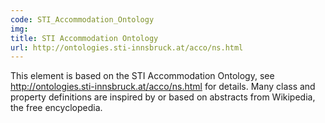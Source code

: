```yaml
---
code: STI_Accommodation_Ontology
img:
title: STI Accommodation Ontology
url: http://ontologies.sti-innsbruck.at/acco/ns.html
---
```

This element is based on the STI Accommodation Ontology, see <a href="http://ontologies.sti-innsbruck.at/acco/ns.html">http://ontologies.sti-innsbruck.at/acco/ns.html</a> for details.
    Many class and property definitions are inspired by or based on abstracts from Wikipedia, the free encyclopedia.
